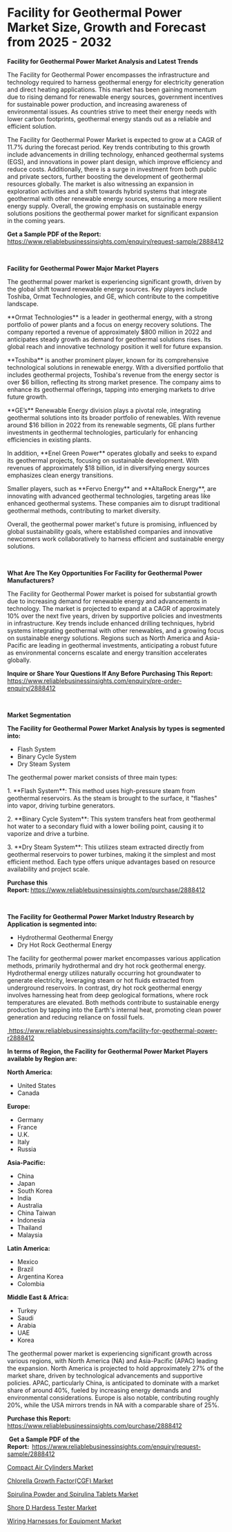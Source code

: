 <p><h1>Facility for Geothermal Power Market Size, Growth and Forecast from 2025 - 2032</h1></p><p><strong>Facility for Geothermal Power Market Analysis and Latest Trends</strong></p>
<p><p>The Facility for Geothermal Power encompasses the infrastructure and technology required to harness geothermal energy for electricity generation and direct heating applications. This market has been gaining momentum due to rising demand for renewable energy sources, government incentives for sustainable power production, and increasing awareness of environmental issues. As countries strive to meet their energy needs with lower carbon footprints, geothermal energy stands out as a reliable and efficient solution. </p><p>The Facility for Geothermal Power Market is expected to grow at a CAGR of 11.7% during the forecast period. Key trends contributing to this growth include advancements in drilling technology, enhanced geothermal systems (EGS), and innovations in power plant design, which improve efficiency and reduce costs. Additionally, there is a surge in investment from both public and private sectors, further boosting the development of geothermal resources globally. The market is also witnessing an expansion in exploration activities and a shift towards hybrid systems that integrate geothermal with other renewable energy sources, ensuring a more resilient energy supply. Overall, the growing emphasis on sustainable energy solutions positions the geothermal power market for significant expansion in the coming years.</p></p>
<p><strong>Get a Sample PDF of the Report:&nbsp;</strong> <a href="https://www.reliablebusinessinsights.com/enquiry/request-sample/2888412?utm_campaign=1847&utm_medium=2&utm_source=Github&utm_content=ia&utm_term=14032025&utm_id=facility-for-geothermal-power">https://www.reliablebusinessinsights.com/enquiry/request-sample/2888412</a></p>
<p>&nbsp;</p>
<p><strong>Facility for Geothermal Power Major Market Players</strong></p>
<p><p>The geothermal power market is experiencing significant growth, driven by the global shift toward renewable energy sources. Key players include Toshiba, Ormat Technologies, and GE, which contribute to the competitive landscape.</p><p>**Ormat Technologies** is a leader in geothermal energy, with a strong portfolio of power plants and a focus on energy recovery solutions. The company reported a revenue of approximately $800 million in 2022 and anticipates steady growth as demand for geothermal solutions rises. Its global reach and innovative technology position it well for future expansion.</p><p>**Toshiba** is another prominent player, known for its comprehensive technological solutions in renewable energy. With a diversified portfolio that includes geothermal projects, Toshiba's revenue from the energy sector is over $6 billion, reflecting its strong market presence. The company aims to enhance its geothermal offerings, tapping into emerging markets to drive future growth.</p><p>**GE’s** Renewable Energy division plays a pivotal role, integrating geothermal solutions into its broader portfolio of renewables. With revenue around $16 billion in 2022 from its renewable segments, GE plans further investments in geothermal technologies, particularly for enhancing efficiencies in existing plants.</p><p>In addition, **Enel Green Power** operates globally and seeks to expand its geothermal projects, focusing on sustainable development. With revenues of approximately $18 billion, id in diversifying energy sources emphasizes clean energy transitions.</p><p>Smaller players, such as **Fervo Energy** and **AltaRock Energy**, are innovating with advanced geothermal technologies, targeting areas like enhanced geothermal systems. These companies aim to disrupt traditional geothermal methods, contributing to market diversity.</p><p>Overall, the geothermal power market's future is promising, influenced by global sustainability goals, where established companies and innovative newcomers work collaboratively to harness efficient and sustainable energy solutions.</p></p>
<p>&nbsp;</p>
<p><strong>What Are The Key Opportunities For Facility for Geothermal Power Manufacturers?</strong></p>
<p><p>The Facility for Geothermal Power market is poised for substantial growth due to increasing demand for renewable energy and advancements in technology. The market is projected to expand at a CAGR of approximately 10% over the next five years, driven by supportive policies and investments in infrastructure. Key trends include enhanced drilling techniques, hybrid systems integrating geothermal with other renewables, and a growing focus on sustainable energy solutions. Regions such as North America and Asia-Pacific are leading in geothermal investments, anticipating a robust future as environmental concerns escalate and energy transition accelerates globally.</p></p>
<p><strong>Inquire or Share Your Questions If Any Before Purchasing This Report:</strong> <a href="https://www.reliablebusinessinsights.com/enquiry/pre-order-enquiry/2888412?utm_campaign=1847&utm_medium=2&utm_source=Github&utm_content=ia&utm_term=14032025&utm_id=facility-for-geothermal-power">https://www.reliablebusinessinsights.com/enquiry/pre-order-enquiry/2888412</a></p>
<p>&nbsp;</p>
<p><strong>Market Segmentation</strong></p>
<p><strong>The Facility for Geothermal Power Market Analysis by types is segmented into:</strong></p>
<p><ul><li>Flash System</li><li>Binary Cycle System</li><li>Dry Steam System</li></ul></p>
<p><p>The geothermal power market consists of three main types: </p><p>1. **Flash System**: This method uses high-pressure steam from geothermal reservoirs. As the steam is brought to the surface, it "flashes" into vapor, driving turbine generators.</p><p>2. **Binary Cycle System**: This system transfers heat from geothermal hot water to a secondary fluid with a lower boiling point, causing it to vaporize and drive a turbine.</p><p>3. **Dry Steam System**: This utilizes steam extracted directly from geothermal reservoirs to power turbines, making it the simplest and most efficient method. Each type offers unique advantages based on resource availability and project scale.</p></p>
<p><strong>Purchase this Report:&nbsp;</strong><a href="https://www.reliablebusinessinsights.com/purchase/2888412?utm_campaign=1847&utm_medium=2&utm_source=Github&utm_content=ia&utm_term=14032025&utm_id=facility-for-geothermal-power">https://www.reliablebusinessinsights.com/purchase/2888412</a></p>
<p>&nbsp;</p>
<p><strong>The Facility for Geothermal Power Market Industry Research by Application is segmented into:</strong></p>
<p><ul><li>Hydrothermal Geothermal Energy</li><li>Dry Hot Rock Geothermal Energy</li></ul></p>
<p><p>The facility for geothermal power market encompasses various application methods, primarily hydrothermal and dry hot rock geothermal energy. Hydrothermal energy utilizes naturally occurring hot groundwater to generate electricity, leveraging steam or hot fluids extracted from underground reservoirs. In contrast, dry hot rock geothermal energy involves harnessing heat from deep geological formations, where rock temperatures are elevated. Both methods contribute to sustainable energy production by tapping into the Earth's internal heat, promoting clean power generation and reducing reliance on fossil fuels.</p></p>
<p><a href="https://www.reliablebusinessinsights.com/facility-for-geothermal-power-r2888412?utm_campaign=1847&utm_medium=2&utm_source=Github&utm_content=ia&utm_term=14032025&utm_id=facility-for-geothermal-power">&nbsp;https://www.reliablebusinessinsights.com/facility-for-geothermal-power-r2888412</a></p>
<p><strong>In terms of Region, the Facility for Geothermal Power Market Players available by Region are:</strong></p>
<p>
    <p> <strong> North America: </strong>
        <ul>
            <li>United States</li>
            <li>Canada</li>
        </ul>
        </p> 
    <p> <strong> Europe: </strong>
        <ul>
            <li>Germany</li>
            <li>France</li>
            <li>U.K.</li>
            <li>Italy</li>
            <li>Russia</li>
        </ul>
        </p> 
    <p> <strong> Asia-Pacific: </strong>
        <ul>
            <li>China</li>
            <li>Japan</li>
            <li>South Korea</li>
            <li>India</li>
            <li>Australia</li>
            <li>China Taiwan</li>
            <li>Indonesia</li>
            <li>Thailand</li>
            <li>Malaysia</li>
        </ul>
        </p> 
    <p> <strong> Latin America: </strong>
        <ul>
            <li>Mexico</li>
            <li>Brazil</li>
            <li>Argentina Korea</li>
            <li>Colombia</li>
        </ul>
        </p> 
    <p> <strong> Middle East & Africa: </strong>
        <ul>
            <li>Turkey</li>
            <li>Saudi</li>
            <li>Arabia</li>
            <li>UAE</li>
            <li>Korea</li>
        </ul>
    </p>
    </p>
<p><p>The geothermal power market is experiencing significant growth across various regions, with North America (NA) and Asia-Pacific (APAC) leading the expansion. North America is projected to hold approximately 27% of the market share, driven by technological advancements and supportive policies. APAC, particularly China, is anticipated to dominate with a market share of around 40%, fueled by increasing energy demands and environmental considerations. Europe is also notable, contributing roughly 20%, while the USA mirrors trends in NA with a comparable share of 25%.</p></p>
<p><strong>Purchase this Report: </strong><a href="https://www.reliablebusinessinsights.com/purchase/2888412?utm_campaign=1847&utm_medium=2&utm_source=Github&utm_content=ia&utm_term=14032025&utm_id=facility-for-geothermal-power">https://www.reliablebusinessinsights.com/purchase/2888412</a></p>
<p>&nbsp;<strong>Get a Sample PDF of the Report:&nbsp;&nbsp;</strong><a href="https://www.reliablebusinessinsights.com/enquiry/request-sample/2888412?utm_campaign=1847&utm_medium=2&utm_source=Github&utm_content=ia&utm_term=14032025&utm_id=facility-for-geothermal-power">https://www.reliablebusinessinsights.com/enquiry/request-sample/2888412</a></p>
<p><strong></strong></p>
<p><p><a href="https://github.com/seppelharjap/Market-Research-Report-List-1/blob/main/compact-air-cylinders-market.md?utm_campaign=1847&utm_medium=2&utm_source=Github&utm_content=ia&utm_term=14032025&utm_id=facility-for-geothermal-power">Compact Air Cylinders Market</a></p><p><a href="https://github.com/kitkaeberz5z/Market-Research-Report-List-1/blob/main/chlorella-growth-factorcgf-market.md?utm_campaign=1847&utm_medium=2&utm_source=Github&utm_content=ia&utm_term=14032025&utm_id=facility-for-geothermal-power">Chlorella Growth Factor(CGF) Market</a></p><p><a href="https://github.com/snelldimkeod/Market-Research-Report-List-1/blob/main/spirulina-powder-and-spirulina-tablets-market.md?utm_campaign=1847&utm_medium=2&utm_source=Github&utm_content=ia&utm_term=14032025&utm_id=facility-for-geothermal-power">Spirulina Powder and Spirulina Tablets Market</a></p><p><a href="https://github.com/edriceakeime/Market-Research-Report-List-1/blob/main/shore-d-hardess-tester-market.md?utm_campaign=1847&utm_medium=2&utm_source=Github&utm_content=ia&utm_term=14032025&utm_id=facility-for-geothermal-power">Shore D Hardess Tester Market</a></p><p><a href="https://github.com/olesjaquah/Market-Research-Report-List-1/blob/main/wiring-harnesses-for-equipment-market.md?utm_campaign=1847&utm_medium=2&utm_source=Github&utm_content=ia&utm_term=14032025&utm_id=facility-for-geothermal-power">Wiring Harnesses for Equipment Market</a></p></p>